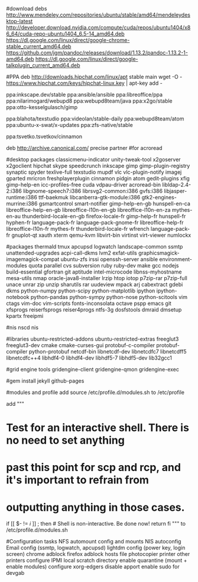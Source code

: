 #download debs
http://www.mendeley.com/repositories/ubuntu/stable/amd64/mendeleydesktop-latest
http://developer.download.nvidia.com/compute/cuda/repos/ubuntu1404/x86_64/cuda-repo-ubuntu1404_6.5-14_amd64.deb
https://dl.google.com/linux/direct/google-chrome-stable_current_amd64.deb
https://github.com/jgm/pandoc/releases/download/1.13.2/pandoc-1.13.2-1-amd64.deb
https://dl.google.com/linux/direct/google-talkplugin_current_amd64.deb

#PPA
deb http://downloads.hipchat.com/linux/apt stable main
wget -O - https://www.hipchat.com/keys/hipchat-linux.key | apt-key add -

ppa:inkscape.dev/stable
ppa:ansible/ansible
ppa:libreoffice/ppa
ppa:nilarimogard/webupd8 
ppa:webupd8team/java
ppa:x2go/stable
ppa:otto-kesselgulasch/gimp

ppa:blahota/texstudio
ppa:videolan/stable-daily
ppa:webupd8team/atom
ppa:ubuntu-x-swat/x-updates
ppa:zfs-native/stable

ppa:tsvetko.tsvetkov/cinnamon

deb http://archive.canonical.com/ precise partner #for acroread

#desktop packages
classicmenu-indicator
unity-tweak-tool
x2goserver
x2goclient
hipchat
skype
speedcrunch
inkscape
gimp
gimp-plugin-registry
synaptic
spyder
texlive-full
texstudio
mupdf
vlc
vlc-plugin-notify
imagej
gparted
mricron
freshplayerplugin
cinnamon
pidgin
atom
gedit-plugins
xfig
gimp-help-en
icc-profiles-free
cuda
vdpau-driver
acroread-bin
libldap-2.4-2:i386
libgnome-speech7:i386
librsvg2-common:i386
gvfs:i386
libjasper-runtime:i386
ttf-baekmuk
libcanberra-gtk-module:i386
gtk2-engines-murrine:i386
gsmartcontrol
smart-notifier
gimp-help-en-gb
hunspell-en-ca
libreoffice-help-en-gb
libreoffice-l10n-en-gb
libreoffice-l10n-en-za
mythes-en-au
thunderbird-locale-en-gb
firefox-locale-fr
gimp-help-fr
hunspell-fr
hyphen-fr
language-pack-fr
language-pack-gnome-fr
libreoffice-help-fr
libreoffice-l10n-fr
mythes-fr
thunderbird-locale-fr
wfrench
language-pack-fr
gnuplot-qt
xauth
xterm
qemu-kvm
libvirt-bin
virtinst
virt-viewer
numlockx

#packages
thermald
tmux
apcupsd
logwatch
landscape-common
ssmtp
unattended-upgrades
acpi-call-dkms
lvm2
exfat-utils
graphicsmagick-imagemagick-compat
ubuntu-zfs
irssi
openssh-server
ansible
environment-modules
quota
parallel
cvs
subversion
ruby
ruby-dev
make
gcc
nodejs
build-essential
gfortran
git
aptitude
intel-microcode
libnss-myhostname
mesa-utils
nmap
oracle-java8-installer
lrzip
htop
iotop
p7zip-rar
p7zip-full
unace
unrar
zip
unzip
sharutils
rar
uudeview
mpack
arj
cabextract
gdebi
dkms
python-numpy
python-scipy
python-matplotlib
ipython
ipython-notebook
python-pandas
python-sympy
python-nose
python-scitools
vim
ctags
vim-doc
vim-scripts
fonts-inconsolata
octave
pspp
emacs
git
xfsprogs
reiserfsprogs
reiser4progs
ntfs-3g
dosfstools
dmraid
dmsetup
kpartx
freeipmi


#nis
nscd
nis

#libraries
ubuntu-restricted-addons
ubuntu-restricted-extras
freeglut3
freeglut3-dev
cmake
cmake-curses-gui
protobuf-c-compiler
protobuf-compiler
python-protobuf
netcdf-bin
libnetcdf-dev
libnetcdfc7
libnetcdff5
libnetcdfc++4
libhdf4-0
libhdf4-dev
libhdf5-7
libhdf5-dev
lib32gcc1

#grid engine tools
gridengine-client
gridengine-qmon
gridengine-exec

#gem install
jekyll
github-pages

#modules and profile
add source /etc/profile.d/modules.sh to /etc/profile

add
"""
# Test for an interactive shell.  There is no need to set anything
# past this point for scp and rcp, and it's important to refrain from
# outputting anything in those cases.
if [[ $- != *i* ]] ; then
        # Shell is non-interactive.  Be done now!
        return
fi
"""
to /etc/profile.d/modules.sh

#Configuration tasks
NFS automount config and mounts
NIS autoconfig
Email config (ssmtp, logwatch, apcupsd)
lightdm config (power key, login screen)
chrome adblock
firefox adblock
hosts file
photocopier printer
other printers
configure IPMI
local scratch directory
enable quarantine (mount + enable modules)
configure xorg-edgers
disable apport
enable sudo for devgab


